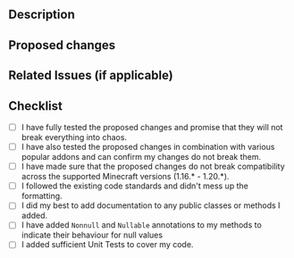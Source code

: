 ## Description
<!-- Please explain why you are making this pull request. -->
<!-- Start writing below this line -->

## Proposed changes
<!-- Please explain what changes you have made to the code. -->
<!-- Start writing below this line -->

## Related Issues (if applicable)
<!-- Please tag any Issues related to your Pull Request -->
<!-- Syntax: "Resolves #000" -->
<!-- Start writing below this line -->

## Checklist
<!-- Here is a little checklist you can follow. -->
<!-- Click on these checkboxes after you created the pull request. -->
<!-- Don't worry, these are not requirements. They only serve as guidance. -->
- [ ] I have fully tested the proposed changes and promise that they will not break everything into chaos.
- [ ] I have also tested the proposed changes in combination with various popular addons and can confirm my changes do not break them.
- [ ] I have made sure that the proposed changes do not break compatibility across the supported Minecraft versions (1.16.* - 1.20.*).
- [ ] I followed the existing code standards and didn't mess up the formatting.
- [ ] I did my best to add documentation to any public classes or methods I added.
- [ ] I have added `Nonnull` and `Nullable` annotations to my methods to indicate their behaviour for null values
- [ ] I added sufficient Unit Tests to cover my code.

